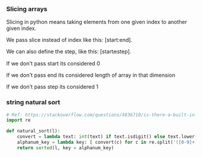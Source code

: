 

### Slicing arrays
Slicing in python means taking elements from one given index to another given index.

We pass slice instead of index like this: [start:end].

We can also define the step, like this: [start:end:step].

If we don't pass start its considered 0

If we don't pass end its considered length of array in that dimension

If we don't pass step its considered 1


### string natural sort
```python
# Ref: https://stackoverflow.com/questions/4836710/is-there-a-built-in-function-for-string-natural-sort/4836734#4836734
import re

def natural_sort(l): 
    convert = lambda text: int(text) if text.isdigit() else text.lower() 
    alphanum_key = lambda key: [ convert(c) for c in re.split('([0-9]+)', key) ] 
    return sorted(l, key = alphanum_key)

```